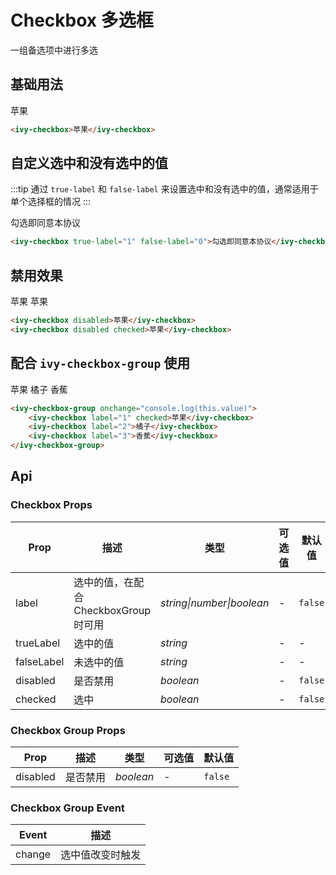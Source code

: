 # Checkbox 多选框

一组备选项中进行多选

## 基础用法

<ivy-checkbox>苹果</ivy-checkbox>

```html
<ivy-checkbox>苹果</ivy-checkbox>
```

## 自定义选中和没有选中的值

:::tip
通过 `true-label` 和 `false-label` 来设置选中和没有选中的值，通常适用于单个选择框的情况
:::

<ivy-checkbox true-label="1" false-label="0" checked onchange="console.log(this.value)">勾选即同意本协议</ivy-checkbox>

```html
<ivy-checkbox true-label="1" false-label="0">勾选即同意本协议</ivy-checkbox>
```

## 禁用效果

<ivy-checkbox disabled>苹果</ivy-checkbox>
<ivy-checkbox disabled checked>苹果</ivy-checkbox>

```html
<ivy-checkbox disabled>苹果</ivy-checkbox>
<ivy-checkbox disabled checked>苹果</ivy-checkbox>
```

## 配合 `ivy-checkbox-group` 使用

<ivy-checkbox-group onchange="console.log(this.value)">
    <ivy-checkbox label="1" checked>苹果</ivy-checkbox>
    <ivy-checkbox label="2">橘子</ivy-checkbox>
    <ivy-checkbox label="3">香蕉</ivy-checkbox>
</ivy-checkbox-group>

```html
<ivy-checkbox-group onchange="console.log(this.value)">
    <ivy-checkbox label="1" checked>苹果</ivy-checkbox>
    <ivy-checkbox label="2">橘子</ivy-checkbox>
    <ivy-checkbox label="3">香蕉</ivy-checkbox>
</ivy-checkbox-group>
```

<!-- 增加注释，否则页面显示不完整 -->

## Api

### Checkbox Props

| Prop       | 描述                                  | 类型                      | 可选值 | 默认值  |
| ---------- | ------------------------------------- | ------------------------- | ------ | ------- |
| label      | 选中的值，在配合 CheckboxGroup 时可用 | _string\|number\|boolean_ | -      | `false` |
| trueLabel  | 选中的值                              | _string_                  | -      | -       |
| falseLabel | 未选中的值                            | _string_                  | -      | -       |
| disabled   | 是否禁用                              | _boolean_                 | -      | `false` |
| checked    | 选中                                  | _boolean_                 | -      | `false` |

### Checkbox Group Props

| Prop     | 描述     | 类型      | 可选值 | 默认值  |
| -------- | -------- | --------- | ------ | ------- |
| disabled | 是否禁用 | _boolean_ | -      | `false` |

### Checkbox Group Event

| Event  | 描述             |
| ------ | ---------------- |
| change | 选中值改变时触发 |
